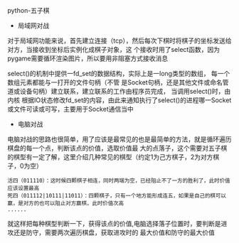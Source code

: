 python-五子棋

- 局域网对战

对于局域网功能来说，首先建立连接（tcp），然后每次下棋时将棋子的坐标发送给对方，当接收到坐标后实例化成棋子对象，这
个接收时用了select函数，因为pygame需要循环渲染图片，所以要用非阻塞方式接收消息

select()的机制中提供一fd_set的数据结构，实际上是一long类型的数组， 每一个数组元素都能与一打开的文件句柄（不管
是Socket句柄，还是其他文件或命名管道或设备句柄）建立联系，建立联系的工作由程序员完成， 当调用select()时，由内核
根据IO状态修改fd_set的内容，由此来通知执行了select()的进程哪一Socket或文件可读或可写，主要用于Socket通信当中


- 电脑对战

电脑对战的思路也很简单，用了应该是最常见的也是最简单的方法，就是循环遍历棋盘的每一个点，判断该点的价值，选取价值最
大的点落子，这个需要对五子棋的棋型有一定了解，这里介绍几种常见的棋型（约定1为己方棋子，2为对方棋子，0为空）

    活四（011110）：这时候四颗棋子相连，同时两端为空，已经阻止不了一方的胜利了，此时价值应该设置最高
    死四（011112|10111|11011）：四颗棋子，只有一个地方能形成连五，如果是自己的棋可以赢，是对方的也可以阻止对方赢棋，此时价值次高
    ......
就这样把每种棋型判断一下，获得该点的价值,电脑选择落子位置时，要判断是进攻还是防守，需要两次遍历棋盘，获取进攻时的
最大价值和防守的最大价值

